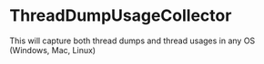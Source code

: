# ThreadDumpUsageCollector
This will capture both thread dumps and thread usages in any OS (Windows, Mac, Linux)
